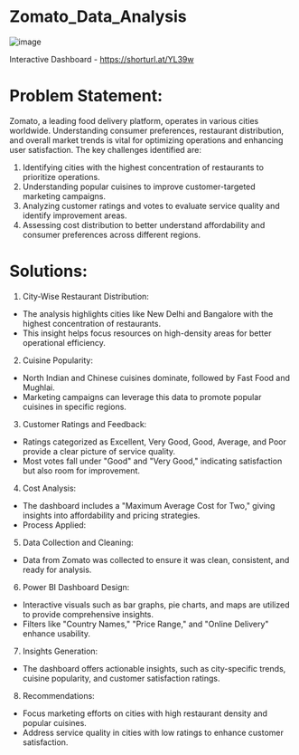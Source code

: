 # Zomato_Data_Analysis
![image](https://github.com/user-attachments/assets/df032ff5-674c-42d3-a4ec-48b7c99927af)

Interactive Dashboard - https://shorturl.at/YL39w


# Problem Statement:
Zomato, a leading food delivery platform, operates in various cities worldwide. Understanding consumer preferences, restaurant distribution, and overall market trends is vital for optimizing operations and enhancing user satisfaction. The key challenges identified are:

1. Identifying cities with the highest concentration of restaurants to prioritize operations.
2. Understanding popular cuisines to improve customer-targeted marketing campaigns.
3. Analyzing customer ratings and votes to evaluate service quality and identify improvement areas.
4. Assessing cost distribution to better understand affordability and consumer preferences across different regions.

# Solutions:
1. City-Wise Restaurant Distribution:

- The analysis highlights cities like New Delhi and Bangalore with the highest concentration of restaurants.
- This insight helps focus resources on high-density areas for better operational efficiency.

2. Cuisine Popularity:
- North Indian and Chinese cuisines dominate, followed by Fast Food and Mughlai.
- Marketing campaigns can leverage this data to promote popular cuisines in specific regions.

3. Customer Ratings and Feedback:
- Ratings categorized as Excellent, Very Good, Good, Average, and Poor provide a clear picture of service quality.
- Most votes fall under "Good" and "Very Good," indicating satisfaction but also room for improvement.

4. Cost Analysis:
- The dashboard includes a "Maximum Average Cost for Two," giving insights into affordability and pricing strategies.
- Process Applied:

5. Data Collection and Cleaning:
- Data from Zomato was collected to ensure it was clean, consistent, and ready for analysis.

6. Power BI Dashboard Design:
- Interactive visuals such as bar graphs, pie charts, and maps are utilized to provide comprehensive insights.
- Filters like "Country Names," "Price Range," and "Online Delivery" enhance usability.

7. Insights Generation:
- The dashboard offers actionable insights, such as city-specific trends, cuisine popularity, and customer satisfaction ratings.

8. Recommendations:
- Focus marketing efforts on cities with high restaurant density and popular cuisines.
- Address service quality in cities with low ratings to enhance customer satisfaction.
